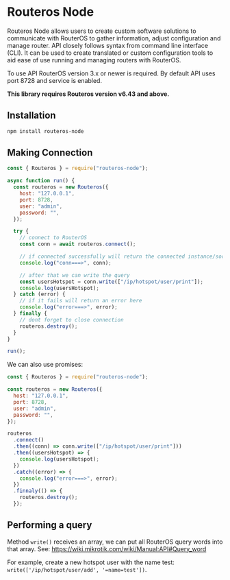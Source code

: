 # Routeros Node

Routeros Node allows users to create custom software solutions to communicate with RouterOS to gather information, adjust configuration and manage router. API closely follows syntax from command line interface (CLI). It can be used to create translated or custom configuration tools to aid ease of use running and managing routers with RouterOS.

To use API RouterOS version 3.x or newer is required. By default API uses port 8728 and service is enabled.

**This library requires Routeros version v6.43 and above.**

## Installation

```bash
npm install routeros-node
```

## Making Connection

```javascript
const { Routeros } = require("routeros-node");

async function run() {
  const routeros = new Routeros({
    host: "127.0.0.1",
    port: 8728,
    user: "admin",
    password: "",
  });

  try {
    // connect to RouterOS
    const conn = await routeros.connect();

    // if connected successfully will return the connected instance/socket,
    console.log("conn===>", conn);

    // after that we can write the query
    const usersHotspot = conn.write(["/ip/hotspot/user/print"]);
    console.log(usersHotspot);
  } catch (error) {
    // if it fails will return an error here
    console.log("error===>", error);
  } finally {
    // dont forget to close connection
    routeros.destroy();
  }
}

run();
```

We can also use promises:

```javascript
const { Routeros } = require("routeros-node");

const routeros = new Routeros({
  host: "127.0.0.1",
  port: 8728,
  user: "admin",
  password: "",
});

routeros
  .connect()
  .then((conn) => conn.write(["/ip/hotspot/user/print"]))
  .then((usersHotspot) => {
    console.log(usersHotspot);
  })
  .catch((error) => {
    console.log("error===>", error);
  })
  .finnaly(() => {
    routeros.destroy();
  });
```

## Performing a query

Method `write()` receives an array, we can put all RouterOS query words into that array. See: https://wiki.mikrotik.com/wiki/Manual:API#Query_word

For example, create a new hotspot user with the name test: `write(['/ip/hotspot/user/add', '=name=test'])`.
